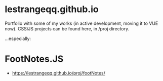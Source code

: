 # lestrangeqq.github.io
Portfolio with some of my works (in active development, moving it to VUE now). CSS/JS projects can be found here, in /proj directory.

...especially:

# FootNotes.JS
* https://lestrangeqq.github.io/proj/footNotes/

